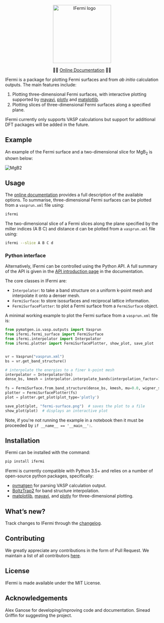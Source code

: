 <p align="center">
  <img alt="IFermi logo" src="https://raw.githubusercontent.com/ajsearle97/IFermi/master/docs/src/_static/logo-01.png" height="190px">
</p>

<p align="center">
    📖📖 <a href="https://ajsearle97.github.io/IFermi">Online Documentation</a> 📖📖
</p>

IFermi is a package for plotting Fermi surfaces and from *ab initio* calculation outputs. 
The main features include:

1. Plotting three-dimensional Fermi surfaces, with interactive plotting
   supported by [mayavi](https://docs.enthought.com/mayavi/mayavi/), [plotly](https://plot.ly/) and [matplotlib](https://matplotlib.org).
2. Plotting slices of three-dimensional Fermi surfaces along a specified plane.

IFermi currently only supports VASP calculations but support for additional DFT packages 
will be added in the future.

## Example

An example of the Fermi surface and a two-dimensional slice for MgB<sub>2</sub> is shown below:

![MgB2](https://raw.githubusercontent.com/ajsearle97/IFermi/master/docs/src/_static/fermi_surface_example-01.png)


## Usage

The [online documentation](https://ajsearle97.github.io/IFermi/cli.html) provides a full 
description of the available options. To summarise, three-dimensional Fermi surfaces can
be plotted from a `vasprun.xml` file using:

```bash
ifermi
```

The two-dimensional slice of a Fermi slices along the plane specified by the miller 
indices (A B C) and distance d can be plotted from a `vasprun.xml` file using:

```bash
ifermi --slice A B C d
```

### Python interface

Alternatively, IFermi can be controlled using the Python API. A full summary of the API
is given in the [API introduction page](https://ajsearle97.github.io/IFermi/plotting_using_python.html) in the documentation.

The core classes in IFermi are:

- `Interpolator`: to take a band structure on a uniform k-point mesh and interpolate it
  onto a denser mesh.
- `FermiSurface`: to store isosurfaces and reciprocal lattice information.
- `FermiSurfacePlotter`: to plot a Fermi surface from a `FermiSurface` object.

A minimal working example to plot the Fermi surface from a `vasprun.xml` file is:

```python
from pymatgen.io.vasp.outputs import Vasprun
from ifermi.fermi_surface import FermiSurface
from ifermi.interpolator import Interpolator
from ifermi.plotter import FermiSurfacePlotter, show_plot, save_plot


vr = Vasprun("vasprun.xml")
bs = vr.get_band_structure()

# interpolate the energies to a finer k-point mesh
interpolator = Interpolator(bs)
dense_bs, kmesh = interpolator.interpolate_bands(interpolation_factor=10)
    
fs = FermiSurface.from_band_structure(dense_bs, kmesh, mu=0.0, wigner_seitz=True)
plotter = FermiSurfacePlotter(fs)
plot = plotter.get_plot(plot_type='plotly')

save_plot(plot, "fermi-surface.png")  # saves the plot to a file
show_plot(plot)  # displays an interactive plot
```

Note, if you're not running the example in a notebook then it must be proceeded by `if __name__ == '__main__':`.

## Installation

IFermi can be installed with the command:

```bash
pip install ifermi
```

IFermi is currently compatible with Python 3.5+ and relies on a number of
open-source python packages, specifically:

- [pymatgen](http://pymatgen.org) for parsing VASP calculation output.
- [BoltzTrap2](https://gitlab.com/sousaw/BoltzTraP2) for band structure interpolation.
- [matplotlib](https://matplotlib.org), [mayavi](https://docs.enthought.com/mayavi/mayavi/), and [plotly](https://plot.ly/) for three-dimensional plotting.

## What’s new?

Track changes to IFermi through the
[changelog](https://ajsearle97.github.io/IFermi/changelog.html).

## Contributing

We greatly appreciate any contributions in the form of Pull Request.
We maintain a list of all contributors [here](https://ajsearle97.github.io/IFermi/contributors.html).

## License

IFermi is made available under the MIT License.

## Acknowledgements

Alex Ganose for developing/improving code and documentation.
Sinead Griffin for suggesting the project.
